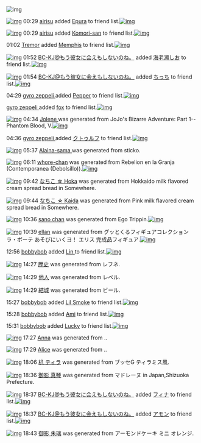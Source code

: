 ![img](http://gdrive-cdn.herokuapp.com/537b65a5bc09f0000721dda7/512px-barcode.png)

[![img](http://www.deviantsart.com/3mdslb4.jpeg)](http://www.barcodekanojo.com/user/490389/airisu) 00:29 [airisu](http://www.barcodekanojo.com/user/490389/airisu) added [Epura](http://www.barcodekanojo.com/kanojo/731467/Epura) to friend list.[![img](http://www.deviantsart.com/2u6fbo.png)](http://www.barcodekanojo.com/kanojo/731467/Epura) 

[![img](http://www.deviantsart.com/3mdslb4.jpeg)](http://www.barcodekanojo.com/user/490389/airisu) 00:29 [airisu](http://www.barcodekanojo.com/user/490389/airisu) added [Komori-san](http://www.barcodekanojo.com/kanojo/2155063/Komori-san) to friend list.[![img](http://www.deviantsart.com/q5m95j.png)](http://www.barcodekanojo.com/kanojo/2155063/Komori-san) 

01:02 [Tremor](http://www.barcodekanojo.com/user/500588/Tremor) added [Memphis](http://www.barcodekanojo.com/kanojo/2923373/Memphis) to friend list.[![img](http://www.deviantsart.com/14uur85.png)](http://www.barcodekanojo.com/kanojo/2923373/Memphis) 

[![img](http://www.deviantsart.com/2l905sv.jpeg)](http://www.barcodekanojo.com/user/276669/BC-KJ%40%E3%82%82%E3%81%86%E5%BD%BC%E5%A5%B3%E3%81%AB%E4%BC%9A%E3%81%88%E3%82%82%E3%81%97%E3%81%AA%E3%81%84%E3%81%AE%E3%81%AD%E3%80%82) 01:52 [BC-KJ@もう彼女に会えもしないのね。](http://www.barcodekanojo.com/user/276669/BC-KJ%40%E3%82%82%E3%81%86%E5%BD%BC%E5%A5%B3%E3%81%AB%E4%BC%9A%E3%81%88%E3%82%82%E3%81%97%E3%81%AA%E3%81%84%E3%81%AE%E3%81%AD%E3%80%82) added [海老瀬しお](http://www.barcodekanojo.com/kanojo/2466839/%E6%B5%B7%E8%80%81%E7%80%AC%E3%81%97%E3%81%8A) to friend list.[![img](http://www.deviantsart.com/fc11ha.png)](http://www.barcodekanojo.com/kanojo/2466839/%E6%B5%B7%E8%80%81%E7%80%AC%E3%81%97%E3%81%8A) 

[![img](http://www.deviantsart.com/2l905sv.jpeg)](http://www.barcodekanojo.com/user/276669/BC-KJ%40%E3%82%82%E3%81%86%E5%BD%BC%E5%A5%B3%E3%81%AB%E4%BC%9A%E3%81%88%E3%82%82%E3%81%97%E3%81%AA%E3%81%84%E3%81%AE%E3%81%AD%E3%80%82) 01:54 [BC-KJ@もう彼女に会えもしないのね。](http://www.barcodekanojo.com/user/276669/BC-KJ%40%E3%82%82%E3%81%86%E5%BD%BC%E5%A5%B3%E3%81%AB%E4%BC%9A%E3%81%88%E3%82%82%E3%81%97%E3%81%AA%E3%81%84%E3%81%AE%E3%81%AD%E3%80%82) added [ちっち](http://www.barcodekanojo.com/kanojo/2750690/%E3%81%A1%E3%81%A3%E3%81%A1) to friend list.[![img](http://www.deviantsart.com/3fk9cgl.png)](http://www.barcodekanojo.com/kanojo/2750690/%E3%81%A1%E3%81%A3%E3%81%A1) 

04:29 [gyro zeppeli ](http://www.barcodekanojo.com/user/500771/gyro%20zeppeli%20) added [Pepper](http://www.barcodekanojo.com/kanojo/2522824/Pepper) to friend list.[![img](http://www.deviantsart.com/1r6vo7u.png)](http://www.barcodekanojo.com/kanojo/2522824/Pepper) 

[gyro zeppeli ](http://www.barcodekanojo.com/user/500771/gyro%20zeppeli%20) added [fox](http://www.barcodekanojo.com/kanojo/3181562/fox) to friend list.[![img](http://www.deviantsart.com/2jc5pol.png)](http://www.barcodekanojo.com/kanojo/3181562/fox) 

[![img](http://www.deviantsart.com/sghmmc.png)](http://www.barcodekanojo.com/kanojo/3193825/Jolene%20) 04:34 [Jolene ](http://www.barcodekanojo.com/kanojo/3193825/Jolene%20) was generated from JoJo's Bizarre Adventure: Part 1--Phantom Blood, V.[![img](http://www.deviantsart.com/3b3m608.jpeg)](http://www.barcodekanojo.com/product_images/barcode/6019789/1427744002/JoJo%27s%20Bizarre%20Adventure%3A%20Part%201--Phantom%20Blood%2C%20V.jpg) 

04:36 [gyro zeppeli ](http://www.barcodekanojo.com/user/500771/gyro%20zeppeli%20) added [クトゥルフ](http://www.barcodekanojo.com/kanojo/2611895/%E3%82%AF%E3%83%88%E3%82%A5%E3%83%AB%E3%83%95) to friend list.[![img](http://www.deviantsart.com/3pfgq7b.png)](http://www.barcodekanojo.com/kanojo/2611895/%E3%82%AF%E3%83%88%E3%82%A5%E3%83%AB%E3%83%95) 

[![img](http://www.deviantsart.com/efgbal.png)](http://www.barcodekanojo.com/kanojo/3193826/Alaina-sama%20) 05:37 [Alaina-sama ](http://www.barcodekanojo.com/kanojo/3193826/Alaina-sama%20) was generated from sticko.

[![img](http://www.deviantsart.com/vcurrk.png)](http://www.barcodekanojo.com/kanojo/3193827/whore-chan) 06:11 [whore-chan](http://www.barcodekanojo.com/kanojo/3193827/whore-chan) was generated from Rebelion en la Granja (Contemporanea (Debolsillo)).[![img](http://www.deviantsart.com/2th7qam.jpeg)](http://www.barcodekanojo.com/product_images/barcode/6019792/1427749890/Rebelion%20en%20la%20Granja%20%28Contemporanea%20%28Debolsillo%29%29.jpg) 

[![img](http://www.deviantsart.com/8up1q7.png)](http://www.barcodekanojo.com/kanojo/3193828/%E3%81%AA%E3%81%A1%E3%81%93%20%E2%98%86%20Hoka) 09:42 [なちこ ☆ Hoka](http://www.barcodekanojo.com/kanojo/3193828/%E3%81%AA%E3%81%A1%E3%81%93%20%E2%98%86%20Hoka) was generated from Hokkaido milk flavored cream spread bread in Somewhere.

[![img](http://www.deviantsart.com/20go9db.png)](http://www.barcodekanojo.com/kanojo/3193829/%E3%81%AA%E3%81%A1%E3%81%93%20%E2%98%86%20Kaida) 09:44 [なちこ ☆ Kaida](http://www.barcodekanojo.com/kanojo/3193829/%E3%81%AA%E3%81%A1%E3%81%93%20%E2%98%86%20Kaida) was generated from Pink milk flavored cream spread bread in Somewhere.

[![img](http://www.deviantsart.com/2dcmud8.png)](http://www.barcodekanojo.com/kanojo/3193830/sano%20chan) 10:36 [sano chan](http://www.barcodekanojo.com/kanojo/3193830/sano%20chan) was generated from Ego Trippin.[![img](http://www.deviantsart.com/10egj3j.jpeg)](http://www.barcodekanojo.com/product_images/barcode/6019795/1427765724/Ego%20Trippin.jpg) 

[![img](http://www.deviantsart.com/1ocvce2.png)](http://www.barcodekanojo.com/kanojo/3193831/ellan) 10:39 [ellan](http://www.barcodekanojo.com/kanojo/3193831/ellan) was generated from グッとくるフィギュアコレクション ラ・ボーテ あそびにいくヨ！ エリス 完成品フィギュア.[![img](http://www.deviantsart.com/sotnum.jpeg)](http://www.barcodekanojo.com/product_images/barcode/6019796/1427765941/%E3%82%B0%E3%83%83%E3%81%A8%E3%81%8F%E3%82%8B%E3%83%95%E3%82%A3%E3%82%AE%E3%83%A5%E3%82%A2%E3%82%B3%E3%83%AC%E3%82%AF%E3%82%B7%E3%83%A7%E3%83%B3%20%E3%83%A9%E3%83%BB%E3%83%9C%E3%83%BC%E3%83%86%20%E3%81%82%E3%81%9D%E3%81%B3%E3%81%AB%E3%81%84%E3%81%8F%E3%83%A8%EF%BC%81%20%E3%82%A8%E3%83%AA%E3%82%B9%20%E5%AE%8C%E6%88%90%E5%93%81%E3%83%95%E3%82%A3%E3%82%AE%E3%83%A5%E3%82%A2.jpg) 

12:56 [bobbybob](http://www.barcodekanojo.com/user/500776/bobbybob) added [Lin ](http://www.barcodekanojo.com/kanojo/2737499/Lin%20) to friend list.[![img](http://www.deviantsart.com/1mcp316.png)](http://www.barcodekanojo.com/kanojo/2737499/Lin%20) 

[![img](http://www.deviantsart.com/3bmvdu5.png)](http://www.barcodekanojo.com/kanojo/3193832/%E6%AD%B4%E5%8F%B2) 14:27 [歴史](http://www.barcodekanojo.com/kanojo/3193832/%E6%AD%B4%E5%8F%B2) was generated from レフネ.

[![img](http://www.deviantsart.com/2qddes8.png)](http://www.barcodekanojo.com/kanojo/3193833/%E4%BB%96%E4%BA%BA) 14:29 [他人](http://www.barcodekanojo.com/kanojo/3193833/%E4%BB%96%E4%BA%BA) was generated from レベル.

[![img](http://www.deviantsart.com/2bn5p46.png)](http://www.barcodekanojo.com/kanojo/3193834/%E7%B5%90%E5%9F%8E) 14:29 [結城](http://www.barcodekanojo.com/kanojo/3193834/%E7%B5%90%E5%9F%8E) was generated from ビール.

15:27 [bobbybob](http://www.barcodekanojo.com/user/500776/bobbybob) added [Lil Smoke](http://www.barcodekanojo.com/kanojo/2503025/Lil%20Smoke) to friend list.[![img](http://www.deviantsart.com/152po93.png)](http://www.barcodekanojo.com/kanojo/2503025/Lil%20Smoke) 

15:28 [bobbybob](http://www.barcodekanojo.com/user/500776/bobbybob) added [Ami](http://www.barcodekanojo.com/kanojo/487712/Ami) to friend list.[![img](http://www.deviantsart.com/2madouo.png)](http://www.barcodekanojo.com/kanojo/487712/Ami) 

15:31 [bobbybob](http://www.barcodekanojo.com/user/500776/bobbybob) added [Lucky](http://www.barcodekanojo.com/kanojo/3004590/Lucky) to friend list.[![img](http://www.deviantsart.com/2d1ot0d.png)](http://www.barcodekanojo.com/kanojo/3004590/Lucky) 

[![img](http://www.deviantsart.com/13rav8j.png)](http://www.barcodekanojo.com/kanojo/3193835/Anna) 17:27 [Anna](http://www.barcodekanojo.com/kanojo/3193835/Anna) was generated from ..

[![img](http://www.deviantsart.com/20ristl.png)](http://www.barcodekanojo.com/kanojo/3193836/Alice) 17:29 [Alice](http://www.barcodekanojo.com/kanojo/3193836/Alice) was generated from ..

[![img](http://www.deviantsart.com/3hsfgrt.png)](http://www.barcodekanojo.com/kanojo/3193837/%E6%9C%B3%20%E3%83%86%E3%82%A3%E3%83%A9) 18:06 [朳 ティラ](http://www.barcodekanojo.com/kanojo/3193837/%E6%9C%B3%20%E3%83%86%E3%82%A3%E3%83%A9) was generated from ブッセG ティラミス風.

[![img](http://www.deviantsart.com/3b8sa08.png)](http://www.barcodekanojo.com/kanojo/3193838/%E5%BE%A1%E5%BD%B1%20%E7%9C%9F%E7%90%B4) 18:36 [御影 真琴](http://www.barcodekanojo.com/kanojo/3193838/%E5%BE%A1%E5%BD%B1%20%E7%9C%9F%E7%90%B4) was generated from マドレーヌ in Japan,Shizuoka Prefecture.

[![img](http://www.deviantsart.com/2l905sv.jpeg)](http://www.barcodekanojo.com/user/276669/BC-KJ%40%E3%82%82%E3%81%86%E5%BD%BC%E5%A5%B3%E3%81%AB%E4%BC%9A%E3%81%88%E3%82%82%E3%81%97%E3%81%AA%E3%81%84%E3%81%AE%E3%81%AD%E3%80%82) 18:37 [BC-KJ@もう彼女に会えもしないのね。](http://www.barcodekanojo.com/user/276669/BC-KJ%40%E3%82%82%E3%81%86%E5%BD%BC%E5%A5%B3%E3%81%AB%E4%BC%9A%E3%81%88%E3%82%82%E3%81%97%E3%81%AA%E3%81%84%E3%81%AE%E3%81%AD%E3%80%82) added [フィナ](http://www.barcodekanojo.com/kanojo/2236309/%E3%83%95%E3%82%A3%E3%83%8A) to friend list.[![img](http://www.deviantsart.com/3f6innd.png)](http://www.barcodekanojo.com/kanojo/2236309/%E3%83%95%E3%82%A3%E3%83%8A) 

[![img](http://www.deviantsart.com/2l905sv.jpeg)](http://www.barcodekanojo.com/user/276669/BC-KJ%40%E3%82%82%E3%81%86%E5%BD%BC%E5%A5%B3%E3%81%AB%E4%BC%9A%E3%81%88%E3%82%82%E3%81%97%E3%81%AA%E3%81%84%E3%81%AE%E3%81%AD%E3%80%82) 18:37 [BC-KJ@もう彼女に会えもしないのね。](http://www.barcodekanojo.com/user/276669/BC-KJ%40%E3%82%82%E3%81%86%E5%BD%BC%E5%A5%B3%E3%81%AB%E4%BC%9A%E3%81%88%E3%82%82%E3%81%97%E3%81%AA%E3%81%84%E3%81%AE%E3%81%AD%E3%80%82) added [アモン](http://www.barcodekanojo.com/kanojo/2657522/%E3%82%A2%E3%83%A2%E3%83%B3) to friend list.[![img](http://www.deviantsart.com/2leep8g.png)](http://www.barcodekanojo.com/kanojo/2657522/%E3%82%A2%E3%83%A2%E3%83%B3) 

[![img](http://www.deviantsart.com/48tr28.png)](http://www.barcodekanojo.com/kanojo/3193839/%E5%BE%A1%E5%BD%B1%20%E6%9C%B1%E7%92%83) 18:43 [御影 朱璃](http://www.barcodekanojo.com/kanojo/3193839/%E5%BE%A1%E5%BD%B1%20%E6%9C%B1%E7%92%83) was generated from アーモンドケーキ ミニ オレンジ.


